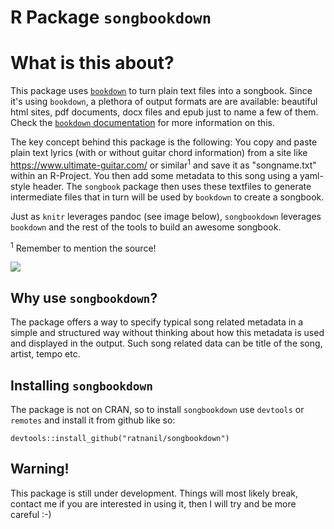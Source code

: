 


# R Package `songbookdown`

# What is this about?

This package uses [`bookdown`](https://bookdown.org/yihui/bookdown/) to turn plain text files into a songbook. Since it's using `bookdown`, a plethora of output formats are are available: beautiful html sites, pdf documents, docx files and epub just to name a few of them. Check the [`bookdown` documentation](https://bookdown.org/yihui/bookdown/output-formats.html) for more information on this. 

The key concept behind this package is the following: You copy and paste plain text lyrics (with or without guitar chord information) from a site like https://www.ultimate-guitar.com/ or similar<sup>1</sup> and save it as "songname.txt" within an R-Project. You then add some metadata to this song using a yaml-style header. The `songbook` package then uses these textfiles to generate intermediate files that in turn will be used by `bookdown` to create a songbook. 

Just as `knitr` leverages pandoc (see image below), `songbookdown` leverages `bookdown` and the rest of the tools to build an awesome songbook. 

<sup>1</sup> Remember to mention the source!

![](https://bookdown.org/yihui/rmarkdown-cookbook/images/workflow.png)

## Why use `songbookdown`?

The package offers a way to specify typical song related metadata in a simple and structured way without thinking about how this metadata is used and displayed in the output. Such song related data can be title of the song, artist, tempo etc. 

## Installing `songbookdown`

The package is not on CRAN, so to install `songbookdown` use `devtools` or `remotes` and install it from github like so: 

```
devtools::install_github("ratnanil/songbookdown")
```

## Warning!

This package is still under development. Things will most likely break, contact me if you are interested in using it, then I will try and be more careful :-)